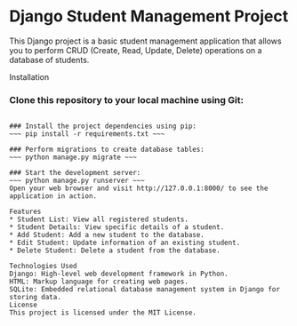 # Django Student Management Project
This Django project is a basic student management application that allows you to perform CRUD (Create, Read, Update, Delete) operations on a database of students.

Installation
### Clone this repository to your local machine using Git:
~~~ git clone https://github.com/your_username/your_repository.git ~~~

### Install the project dependencies using pip:
~~~ pip install -r requirements.txt ~~~

### Perform migrations to create database tables:
~~~ python manage.py migrate ~~~

### Start the development server:
~~~ python manage.py runserver ~~~
Open your web browser and visit http://127.0.0.1:8000/ to see the application in action.

Features
* Student List: View all registered students.
* Student Details: View specific details of a student.
* Add Student: Add a new student to the database.
* Edit Student: Update information of an existing student.
* Delete Student: Delete a student from the database.

Technologies Used
Django: High-level web development framework in Python.
HTML: Markup language for creating web pages.
SQLite: Embedded relational database management system in Django for storing data.
License
This project is licensed under the MIT License.

